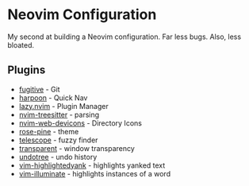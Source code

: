 # Neovim Configuration

My second at building a Neovim configuration. Far less bugs. Also, less bloated.

## Plugins

-   [fugitive](https://github.com/tpope/vim-fugitive) - Git
-   [harpoon](https://github.com/ThePrimeagen/harpoon/tree/harpoon2) - Quick Nav
-   [lazy.nvim](https://github.com/folke/lazy.nvim) - Plugin Manager
-   [nvim-treesitter](https://github.com/nvim-treesitter/nvim-treesitter) - parsing
-   [nvim-web-devicons](https://github.com/nvim-tree/nvim-web-devicons) - Directory Icons
-   [rose-pine](https://github.com/rose-pine/neovim) - theme
-   [telescope](https://github.com/nvim-telescope/telescope.nvim) - fuzzy finder
-   [transparent](https://github.com/xiyaowong/transparent.nvim) - window transparency
-   [undotree](https://github.com/mbbill/undotree) - undo history
-   [vim-highlightedyank](https://github.com/machakann/vim-highlightedyank) - highlights yanked text
-   [vim-illuminate](https://github.com/RRethy/vim-illuminate) - highlights instances of a word

